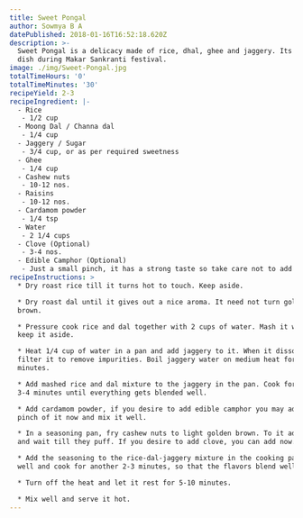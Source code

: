 ```yaml
---
title: Sweet Pongal
author: Sowmya B A
datePublished: 2018-01-16T16:52:18.620Z
description: >-
  Sweet Pongal is a delicacy made of rice, dhal, ghee and jaggery. Its a must do
  dish during Makar Sankranti festival.
image: ./img/Sweet-Pongal.jpg
totalTimeHours: '0'
totalTimeMinutes: '30'
recipeYield: 2-3
recipeIngredient: |-
  - Rice
   - 1/2 cup
  - Moong Dal / Channa dal
   - 1/4 cup
  - Jaggery / Sugar
   - 3/4 cup, or as per required sweetness
  - Ghee
   - 1/4 cup
  - Cashew nuts
   - 10-12 nos.
  - Raisins
   - 10-12 nos.
  - Cardamom powder
   - 1/4 tsp
  - Water
   - 2 1/4 cups
  - Clove (Optional)
   - 3-4 nos.
  - Edible Camphor (Optional)
   - Just a small pinch, it has a strong taste so take care not to add more.
recipeInstructions: >
  * Dry roast rice till it turns hot to touch. Keep aside.

  * Dry roast dal until it gives out a nice aroma. It need not turn golden
  brown.

  * Pressure cook rice and dal together with 2 cups of water. Mash it well and
  keep it aside.

  * Heat 1/4 cup of water in a pan and add jaggery to it. When it dissolves,
  filter it to remove impurities. Boil jaggery water on medium heat for about 4
  minutes.

  * Add mashed rice and dal mixture to the jaggery in the pan. Cook for another
  3-4 minutes until everything gets blended well.

  * Add cardamom powder, if you desire to add edible camphor you may add a small
  pinch of it now and mix it well.

  * In a seasoning pan, fry cashew nuts to light golden brown. To it add raisins
  and wait till they puff. If you desire to add clove, you can add now. 

  * Add the seasoning to the rice-dal-jaggery mixture in the cooking pan. Mix
  well and cook for another 2-3 minutes, so that the flavors blend well. 

  * Turn off the heat and let it rest for 5-10 minutes. 

  * Mix well and serve it hot.
---
```



